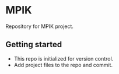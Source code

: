 # MPIK

Repository for MPIK project.

## Getting started

- This repo is initialized for version control.
- Add project files to the repo and commit.
